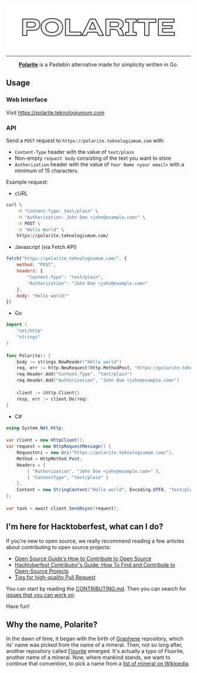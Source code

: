 <kbd>
<img src="./.github/logo.png" width="1000px">
</kbd>

---

<div align="center">
    <strong><a href="https://polarite.teknologiumum.com">Polarite</a></strong> is a Pastebin alternative made for simplicity written in Go.
</div>

## Usage

### Web Interface
Visit https://polarite.teknologiumum.com

### API

Send a `POST` request to `https://polarite.teknologiumum.com` with:

- `Content-Type` header with the value of `text/plain`
- Non-empty `request body` consisting of the text you want to store
- `Authorization` header with the value of `Your Name <your email>` with a minimum of 15 characters.

Example request:

- cURL
```sh
curl \
    -H "Content-Type: text/plain" \
    -H "Authorization: John Doe <john@example.com>" \
    -X POST \
    -d "Hello World" \
    https://polarite.teknologiumum.com/
```

- Javascript (via Fetch API)
```js
fetch("https://polarite.teknologiumum.com/", {
    method: "POST",
    headers: {
        "Content-Type": "text/plain",
        "Authorization": "John Doe <john@example.com>"
    },
    body: "Hello world!"
})
```

- Go
```go
import (
    "net/http"
    "strings"
)

func Polarite() {
    body := strings.NewReader("Hello world")
    req, err := http.NewRequest(http.MethodPost, "https://polarite.teknologiumum.com/", body)
    req.Header.Add("Content-Type", "text/plain")
    req.Header.Add("Authorization", "John Doe <john@example.com>")

    client := &http.Client{}
    resp, err := client.Do(req)
}
```

- C#
```c#
using System.Net.Http;

var client = new HttpClient();
var request = new HttpRequestMessage() {
    RequestUri = new Uri("https://polarite.teknologiumum.com/"),
    Method = HttpMethod.Post,
    Headers = {
        { "Authorization", "John Doe <john@example.com>" },
        { "ContentType", "text/plain" }
    },
    Content = new StringContent("Hello world", Encoding.UTF8, "text/plain")
};

var task = await client.SendAsync(request);
```

## I'm here for Hacktoberfest, what can I do?

If you're new to open source, we really recommend reading a few articles about contributing to open source projects:

- [Open Source Guide's How to Contribute to Open Source](https://opensource.guide/how-to-contribute/)
- [Hacktoberfest Contributor's Guide: How To Find and Contribute to Open-Source Projects](https://www.digitalocean.com/community/tutorials/hacktoberfest-contributor-s-guide-how-to-find-and-contribute-to-open-source-projects)
- [Tips for high-quality Pull Request](https://twitter.com/sudo_navendu/status/1437456596473303042)

You can start by reading the [CONTRIBUTING.md](./CONTRIBUTING.md). Then you can search for [issues that you can work on](https://github.com/teknologi-umum/polarite/issues?q=is%3Aopen+is%3Aissue+label%3Ahacktoberfest).

Have fun!

## Why the name, Polarite?

In the dawn of time, it began with the birth of [Graphene](https://github.com/teknologi-umum/graphene) repository, which its' name was picked from the name of a mineral.
Then, not so long after, another repository called [Flourite](https://github.com/teknologi-umum/flourite) emerged. It's actually a typo of Fluorite, another name of a mineral.
Now, where mankind stands, we want to continue that convention, to pick a name from a [list of mineral on Wikipedia](https://en.wikipedia.org/wiki/List_of_minerals).
